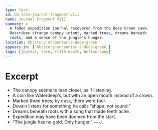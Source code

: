 ```yaml
---
type: lore
id: bb:lore:journal-fragment-viii
name: Journal Fragment VIII
summary: >
  A faded expedition journal recovered from the Deep Green cave.
  Describes strange canopy intent, marked trees, dreams beneath
  roots, and a sense of the jungle’s hunger.
location: bb:story:encounter-2-deep-green
appears_in: [ bb:story:encounter-2-deep-green ]
tags: [journal, lore, fifth-mouth, hollow-song]
---
```


# Excerpt
- The canopy seems to lean closer, as if listening.
- A coin like Waterdeep’s, but with an open mouth instead of a crown.
- Marked three trees; by dusk, there were four.
- Dovain listens for something he calls “shape, not sound.”
- Dreams beneath roots with a song that made teeth ache.
- Expedition may have been doomed from the start.
- “The jungle has no gold. Only hunger.” — J.
